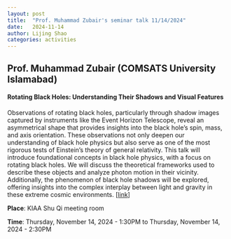 ```yaml
---
layout: post
title:  "Prof. Muhammad Zubair's seminar talk 11/14/2024"
date:   2024-11-14
author: Lijing Shao
categories: activities
---
```


## Prof. Muhammad Zubair (COMSATS University Islamabad)

#### Rotating Black Holes: Understanding Their Shadows and Visual Features

Observations of rotating black holes, particularly through shadow images captured by instruments like the Event Horizon Telescope, reveal an asymmetrical shape that provides insights into the black hole’s spin, mass, and axis orientation. These observations not only deepen our understanding of black hole physics but also serve as one of the most rigorous tests of Einstein’s theory of general relativity. This talk will introduce foundational concepts in black hole physics, with a focus on rotating black holes. We will discuss the theoretical frameworks used to describe these objects and analyze photon motion in their vicinity. Additionally, the phenomenon of black hole shadows will be explored, offering insights into the complex interplay between light and gravity in these extreme cosmic environments.
[[link](https://kiaa.pku.edu.cn/info/1025/9810.htm)]

**Place**: KIAA Shu Qi meeting room

**Time**: Thursday, November 14, 2024 - 1:30PM to Thursday, November 14, 2024 - 2:30PM
